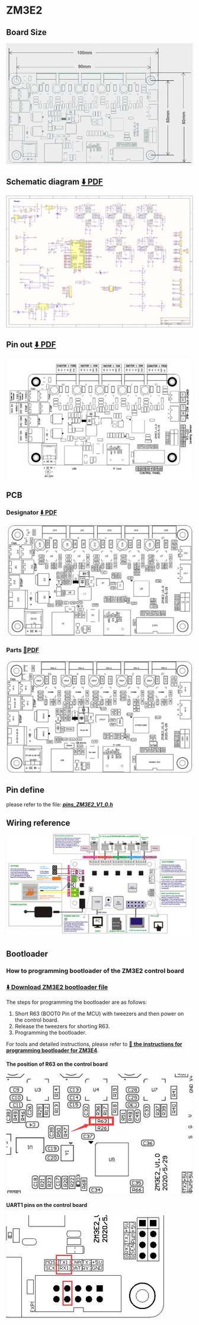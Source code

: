 # ZM3E2  
## Board Size  
![Size](Size_ZM3E2.jpg)  

## Schematic diagram [:arrow_down: PDF](./SCH_ZM3E2V1.pdf)  
![schematic diagram](SCH_ZM3E2V1.jpg)

## Pin out [:arrow_down: PDF](./PINOUT_ZM3E2V1.pdf)
![PINOUT](PINOUT_ZM3E2V1.jpg)  

## PCB
### Designator   [:arrow_down: PDF](./designtor.pdf)
![Designator](./designator.jpg)  
### Parts [:blue_book:PDF](./parts.pdf)
![Parts](./parts.jpg)  

## Pin define  
please refer to the file: [***pins_ZM3E2_V1_0.h***](https://github.com/ZONESTAR3D/Control-Board/blob/main/32bit/ZM3E2/pins_ZM3E2_V1_0.h)  
## Wiring reference
![Wiring](Wiring_ZM3E2V1.jpg)  

## Bootloader
### How to programming bootloader of the ZM3E2 control board
### [:arrow_down: Download ZM3E2 bootloader file](./ZM3E2_Bootloader.zip)
The steps for programming the bootloader are as follows:    
1. Short R63 (BOOT0 Pin of the MCU) with tweezers and then power on the control board.
2. Release the tweezers for shorting R63.
3. Programming the bootloader.     

For tools and detailed instructions, please refer to [:book: **the instructions for programming bootloader for ZM3E4**](https://github.com/ZONESTAR3D/Control-Board/blob/main/32bit/ZM3E4/flashBootloader/readme.md).

#### The position of R63 on the control board
![](./R63.jpg)
#### UART1 pins on the control board
![](./UART1.jpg)